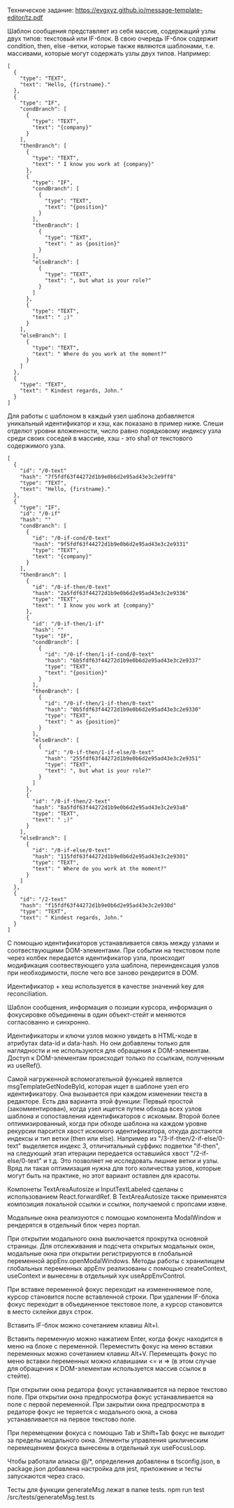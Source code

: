 
Техническое задание:
https://evgxyz.github.io/message-template-editor/tz.pdf

Шаблон сообщения представляет из себя массив, содержащий узлы двух типов: текстовый или IF-блок. В свою очередь IF-блок содержит condition, then, else -ветки, которые также являются шаблонами, т.е. массивами, которые могут содержать узлы двух типов. Например:

```
[
  {
    "type": "TEXT",
    "text": "Hello, {firstname}."
  },
  {
    "type": "IF",
    "condBranch": [
      {
        "type": "TEXT",
        "text": "{company}"
      }
    ],
    "thenBranch": [
      {
        "type": "TEXT",
        "text": " I know you work at {company}"
      },
      {
        "type": "IF",
        "condBranch": [
          {
            "type": "TEXT",
            "text": "{position}"
          }
        ],
        "thenBranch": [
          {
            "type": "TEXT",
            "text": " as {position}"
          }
        ],
        "elseBranch": [
          {
            "type": "TEXT",
            "text": ", but what is your role?"
          }
        ]
      },
      {
        "type": "TEXT",
        "text": " ;)"
      }
    ],
    "elseBranch": [
      {
        "type": "TEXT",
        "text": " Where do you work at the moment?"
      }
    ]
  },
  {
    "type": "TEXT",
    "text": " Kindest regards, John."
  }
]
```

Для работы с шаблоном в каждый узел шаблона добавляется уникальный идентификатор и хэш, как показано в пример ниже. Слеши отделют уровни вложенности, число равно порядковому индексу узла среди своих соседей в массиве, хэш - это sha1 от текстового содержимого узла.

```
[
  {
    "id": "/0-text"
    "hash": "7f5fdf63f44272d1b9e0b6d2e95ad43e3c2e9ff8"
    "type": "TEXT",
    "text": "Hello, {firstname}."
  },
  {
    "type": "IF",
    "id": "/0-if"
    "hash": ""
    "condBranch": [
      {
        "id": "/0-if-cond/0-text"
        "hash": "9f5fdf63f44272d1b9e0b6d2e95ad43e3c2e9331"
        "type": "TEXT",
        "text": "{company}"
      }
    ],
    "thenBranch": [
      {
        "id": "/0-if-then/0-text"
        "hash": "2a5fdf63f44272d1b9e0b6d2e95ad43e3c2e9336"
        "type": "TEXT",
        "text": " I know you work at {company}"
      },
      {
        "id": "/0-if-then/1-if"
        "hash": ""
        "type": "IF",
        "condBranch": [
          {
            "id": "/0-if-then/1-if-cond/0-text"
            "hash": "6b5fdf63f44272d1b9e0b6d2e95ad43e3c2e9337"
            "type": "TEXT",
            "text": "{position}"
          }
        ],
        "thenBranch": [
          {
            "id": "/0-if-then/1-if-then/0-text"
            "hash": "0b5fdf63f44272d1b9e0b6d2e95ad43e3c2e9330"
            "type": "TEXT",
            "text": " as {position}"
          }
        ],
        "elseBranch": [
          {
            "id": "/0-if-then/1-if-else/0-text"
            "hash": "255fdf63f44272d1b9e0b6d2e95ad43e3c2e9351"
            "type": "TEXT",
            "text": ", but what is your role?"
          }
        ]
      },
      {
        "id": "/0-if-then/2-text"
        "hash": "8a5fdf63f44272d1b9e0b6d2e95ad43e3c2e93a8"
        "type": "TEXT",
        "text": " ;)"
      }
    ],
    "elseBranch": [
      {
        "id": "/0-if-else/0-text"
        "hash": "115fdf63f44272d1b9e0b6d2e95ad43e3c2e9301"
        "type": "TEXT",
        "text": " Where do you work at the moment?"
      }
    ]
  },
  {
    "id": "/2-text"
    "hash": "f15fdf63f44272d1b9e0b6d2e95ad43e3c2e930d"
    "type": "TEXT",
    "text": " Kindest regards, John."
  }
]
```

С помощью идентификаторов устанавливается связь между узлами и соотвествующими DOM-элементами. При событии на текстовом поле через колбек передается идентификатор узла, происходит модификация соотвествующего узла шаблона, переиндексация узлов при необходимости, после чего все заново рендерится в DOM.

Идентификатор + хеш используется в качестве значений key для reconciliation.

Шаблон сообщения, информация о позиции курсора, информация о фокусировке объединены в один объект-стейт и меняются согласованно и синхронно. 

Идентификаторы и ключи узлов можно увидеть в HTML-коде в атрибутах data-id и data-hash. Но они добавлены только для наглядности и не используются для обращения к DOM-элементам. Доступ к DOM-элементам происходит только по ссылкам, полученным из useRef().

Самой нагруженной вспомогательной функцией является msgTemplateGetNodeById, которая ищет в шаблоне узел его идентификатору. Она вызывается при каждом изменении текста в редакторе. 
Есть два варианта этой функции: 
Первый простой (закомментирован), когда узел ищется путем обхода всех узлов шаблона и сопоставления идентификаторов с искомым. 
Второй более оптимизированный, когда при обходе шаблона на каждом уровне рекурсии парсится хвост искомого идентификатора, откуда достаются индексы и тип ветки (then или else). 
Например из "/3-if-then/2-if-else/0-text" выделяется индекс 3, отличитальный суффикс подветки "if-then", на следующий этап итерации передается оставшийся хвост "/2-if-else/0-text" и т.д.
Это позволяет не исследовать лишние ветки и узлы.
Вряд ли такая оптимизация нужна для того количества узлов, которые могут быть на практике, но этот вариант оставлен для красоты.

Компонеты TextAreaAutosize и InputTextLabeled сделаны с использованием React.forwardRef.
В TextAreaAutosize также применятся композиция локальной ссылки и ссылки, получаемой с пропсами извне.

Модальные окна реализуются с помощью компонента ModalWindow и рендерятся в отдельный блок через портал. 

При открытии модального окна выключается прокрутка основной страницы. 
Для отслеживания и подсчета открытых модальных окон, модальные окна при открытии регистрируются в глобальной переменной appEnv.openModalWindows. 
Методы работы с хранилищем глобальных переменных appEnv реализованы с помощью createContext, useContext и вынесены в отдельный хук useAppEnvControl. 

При вставке переменной фокус переходит на измененняемое поле, курсор становится после вставленной строки.
При удалении IF-блока фокус переходит в объединенное текстовое поле, а курсор становится в место склейки двух строк. 

Вставить IF-блок можно сочетанием клавиш Alt+I.

Вставить переменную можно нажатием Enter, когда фокус находится в меню на блоке с переменной.
Переместить фокус на меню вставки переменных можно сочетанием клавиш Alt+V.
Перемещать фокус по меню вставки переменных можно клавишами <= и => (в этом случае для обращения к DOM-элементам используется массив ссылок в стейте).

При открытии окна редатора фокус устанавливается на первое текстово поле.
При открытии окна предпросмотра фокус устанавливается на поле с первой переменной.
При закрытии окна предпросмотра в редаторе фокус не теряется с модального окна, а снова устанавливается на первое текстово поле.

При перемещении фокуса с помощью Tab и Shift+Tab фокус не выходит за пределы модального окна. Элементы управления циклическим перемещением фокуса вынесены в отдельный хук useFocusLoop.

Чтобы работали алиасы @/*, определения добавлены в tsconfig.json, в package.json добавлена настройка для jest, приложение и тесты запускаются через craco.

Тесты для функции generateMsg лежат в папке tests.
npm run test /src/tests/generateMsg.test.ts
